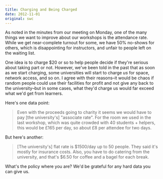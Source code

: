 ```yaml
---
title: Charging and Being Charged
date: 2012-11-01
original: swc
---
```

<p>As noted in the minutes from our meeting on Monday, one of the many things we want to improve about our workshops is the attendance rate. While we get near-complete turnout for some, we have 50% no-shows for others, which is disappointing for instructors, and unfair to people left on the waiting list.</p>

<p>One idea is to charge $20 or so to help people decide if they're serious about taking part or not. However, we've been told in the past that as soon as we start charging, some universities will start to charge <em>us</em> for space, network access, and so on. I agree with their reasons–it would be chaos if random people could use their facilities for profit and not give any back to the university–but in some cases, what they'd charge us would far exceed what we'd get from learners.</p>

<p>Here's one data point:</p>
<blockquote>Even with the proceeds going to charity it seems we would have to pay [the university's] "associate rate". For the room we used in the last workshop, which was quite crowded with 40 students + helpers, this would be &pound;165 per day, so about &pound;8 per attendee for two days.</blockquote>
<p>But here's another:</p>
<blockquote>[The university's] flat rate is $1500/day up to 50 people. They said it's mostly for insurance costs. Also, you have to do catering from the university, and that's $6.50 for coffee and a bagel for each break.</blockquote>
<p>What's the policy where you are? We'd be grateful for any hard data you can give us.</p>

